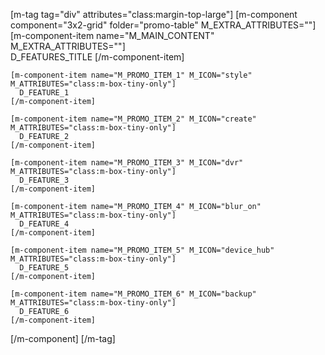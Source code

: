 [m-tag tag="div" attributes="class:margin-top-large"]
  [m-component component="3x2-grid" folder="promo-table" M_EXTRA_ATTRIBUTES=""]
    [m-component-item name="M_MAIN_CONTENT" M_EXTRA_ATTRIBUTES=""]      
      D_FEATURES_TITLE
    [/m-component-item]

    [m-component-item name="M_PROMO_ITEM_1" M_ICON="style" M_ATTRIBUTES="class:m-box-tiny-only"]
      D_FEATURE_1
    [/m-component-item]

    [m-component-item name="M_PROMO_ITEM_2" M_ICON="create" M_ATTRIBUTES="class:m-box-tiny-only"]
      D_FEATURE_2
    [/m-component-item]

    [m-component-item name="M_PROMO_ITEM_3" M_ICON="dvr" M_ATTRIBUTES="class:m-box-tiny-only"]
      D_FEATURE_3
    [/m-component-item]

    [m-component-item name="M_PROMO_ITEM_4" M_ICON="blur_on" M_ATTRIBUTES="class:m-box-tiny-only"]
      D_FEATURE_4
    [/m-component-item]

    [m-component-item name="M_PROMO_ITEM_5" M_ICON="device_hub" M_ATTRIBUTES="class:m-box-tiny-only"]
      D_FEATURE_5
    [/m-component-item]

    [m-component-item name="M_PROMO_ITEM_6" M_ICON="backup" M_ATTRIBUTES="class:m-box-tiny-only"]
      D_FEATURE_6
    [/m-component-item]
  [/m-component]
[/m-tag]
